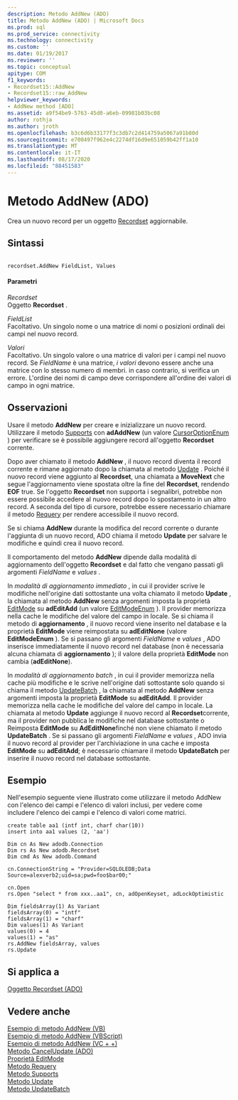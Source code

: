 ```yaml
---
description: Metodo AddNew (ADO)
title: Metodo AddNew (ADO) | Microsoft Docs
ms.prod: sql
ms.prod_service: connectivity
ms.technology: connectivity
ms.custom: ''
ms.date: 01/19/2017
ms.reviewer: ''
ms.topic: conceptual
apitype: COM
f1_keywords:
- Recordset15::AddNew
- Recordset15::raw_AddNew
helpviewer_keywords:
- AddNew method [ADO]
ms.assetid: a9f54be9-5763-45d0-a6eb-09981b03bc08
author: rothja
ms.author: jroth
ms.openlocfilehash: b3c6d6b33177f3c3db7c2d414759a5067a91b80d
ms.sourcegitcommit: e700497f962e4c2274df16d9e651059b42ff1a10
ms.translationtype: MT
ms.contentlocale: it-IT
ms.lasthandoff: 08/17/2020
ms.locfileid: "88451583"
---
```

# <a name="addnew-method-ado"></a>Metodo AddNew (ADO)
Crea un nuovo record per un oggetto [Recordset](../../../ado/reference/ado-api/recordset-object-ado.md) aggiornabile.  
  
## <a name="syntax"></a>Sintassi  
  
```  
  
recordset.AddNew FieldList, Values  
```  
  
#### <a name="parameters"></a>Parametri  
 *Recordset*  
 Oggetto **Recordset** .  
  
 *FieldList*  
 Facoltativo. Un singolo nome o una matrice di nomi o posizioni ordinali dei campi nel nuovo record.  
  
 *Valori*  
 Facoltativo. Un singolo valore o una matrice di valori per i campi nel nuovo record. Se *FieldName* è una matrice, *i valori* devono essere anche una matrice con lo stesso numero di membri. in caso contrario, si verifica un errore. L'ordine dei nomi di campo deve corrispondere all'ordine dei valori di campo in ogni matrice.  
  
## <a name="remarks"></a>Osservazioni  
 Usare il metodo **AddNew** per creare e inizializzare un nuovo record. Utilizzare il metodo [Supports](../../../ado/reference/ado-api/supports-method.md) con **adAddNew** (un valore [CursorOptionEnum](../../../ado/reference/ado-api/cursoroptionenum.md) ) per verificare se è possibile aggiungere record all'oggetto **Recordset** corrente.  
  
 Dopo aver chiamato il metodo **AddNew** , il nuovo record diventa il record corrente e rimane aggiornato dopo la chiamata al metodo [Update](../../../ado/reference/ado-api/update-method.md) . Poiché il nuovo record viene aggiunto al **Recordset**, una chiamata a **MoveNext** che segue l'aggiornamento viene spostata oltre la fine del **Recordset**, rendendo **EOF** true. Se l'oggetto **Recordset** non supporta i segnalibri, potrebbe non essere possibile accedere al nuovo record dopo lo spostamento in un altro record. A seconda del tipo di cursore, potrebbe essere necessario chiamare il metodo [Requery](../../../ado/reference/ado-api/requery-method.md) per rendere accessibile il nuovo record.  
  
 Se si chiama **AddNew** durante la modifica del record corrente o durante l'aggiunta di un nuovo record, ADO chiama il metodo **Update** per salvare le modifiche e quindi crea il nuovo record.  
  
 Il comportamento del metodo **AddNew** dipende dalla modalità di aggiornamento dell'oggetto **Recordset** e dal fatto che vengano passati gli argomenti *FieldName* e *values* .  
  
 In *modalità di aggiornamento immediato* , in cui il provider scrive le modifiche nell'origine dati sottostante una volta chiamato il metodo **Update** , la chiamata al metodo **AddNew** senza argomenti imposta la proprietà [EditMode](../../../ado/reference/ado-api/editmode-property.md) su **adEditAdd** (un valore [EditModeEnum](../../../ado/reference/ado-api/editmodeenum.md) ). Il provider memorizza nella cache le modifiche del valore del campo in locale. Se si chiama il metodo di **aggiornamento** , il nuovo record viene inserito nel database e la proprietà **EditMode** viene reimpostata su **adEditNone** (valore **EditModeEnum** ). Se si passano gli argomenti *FieldName* e *values* , ADO inserisce immediatamente il nuovo record nel database (non è necessaria alcuna chiamata di **aggiornamento** ); il valore della proprietà **EditMode** non cambia (**adEditNone**).  
  
 In *modalità di aggiornamento batch* , in cui il provider memorizza nella cache più modifiche e le scrive nell'origine dati sottostante solo quando si chiama il metodo [UpdateBatch](../../../ado/reference/ado-api/updatebatch-method.md) , la chiamata al metodo **AddNew** senza argomenti imposta la proprietà **EditMode** su **adEditAdd**. Il provider memorizza nella cache le modifiche del valore del campo in locale. La chiamata al metodo **Update** aggiunge il nuovo record al **Recordset**corrente, ma il provider non pubblica le modifiche nel database sottostante o Reimposta **EditMode** su **AdEditNone**finché non viene chiamato il metodo **UpdateBatch** . Se si passano gli argomenti *FieldName* e *values* , ADO invia il nuovo record al provider per l'archiviazione in una cache e imposta **EditMode** su **adEditAdd**; è necessario chiamare il metodo **UpdateBatch** per inserire il nuovo record nel database sottostante.  
  
## <a name="example"></a>Esempio  
 Nell'esempio seguente viene illustrato come utilizzare il metodo AddNew con l'elenco dei campi e l'elenco di valori inclusi, per vedere come includere l'elenco dei campi e l'elenco di valori come matrici.  
  
```  
create table aa1 (intf int, charf char(10))  
insert into aa1 values (2, 'aa')  
  
Dim cn As New adodb.Connection  
Dim rs As New adodb.Recordset  
Dim cmd As New adodb.Command  
  
cn.ConnectionString = "Provider=SQLOLEDB;Data Source=alexverb2;uid=sa;pwd=foo$bar00;"  
  
cn.Open  
rs.Open "select * from xxx..aa1", cn, adOpenKeyset, adLockOptimistic  
  
Dim fieldsArray(1) As Variant  
fieldsArray(0) = "intf"  
fieldsArray(1) = "charf"  
Dim values(1) As Variant  
values(0) = 4  
values(1) = "as"  
rs.AddNew fieldsArray, values  
rs.Update  
```  
  
## <a name="applies-to"></a>Si applica a  
 [Oggetto Recordset (ADO)](../../../ado/reference/ado-api/recordset-object-ado.md)  
  
## <a name="see-also"></a>Vedere anche  
 [Esempio di metodo AddNew (VB)](../../../ado/reference/ado-api/addnew-method-example-vb.md)   
 [Esempio di metodo AddNew (VBScript)](../../../ado/reference/ado-api/addnew-method-example-vbscript.md)   
 [Esempio di metodo AddNew (VC + +)](../../../ado/reference/ado-api/addnew-method-example-vc.md)   
 [Metodo CancelUpdate (ADO)](../../../ado/reference/ado-api/cancelupdate-method-ado.md)   
 [Proprietà EditMode](../../../ado/reference/ado-api/editmode-property.md)   
 [Metodo Requery](../../../ado/reference/ado-api/requery-method.md)   
 [Metodo Supports](../../../ado/reference/ado-api/supports-method.md)   
 [Metodo Update](../../../ado/reference/ado-api/update-method.md)   
 [Metodo UpdateBatch](../../../ado/reference/ado-api/updatebatch-method.md)
